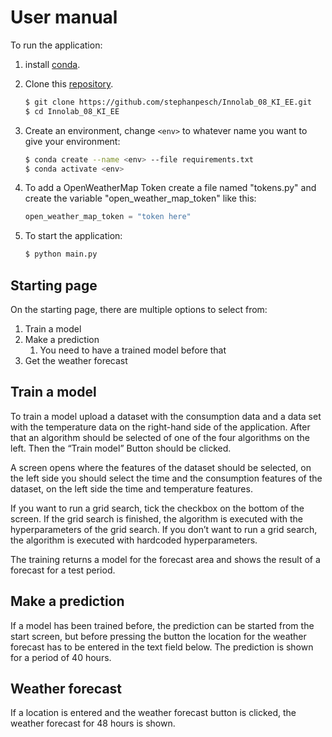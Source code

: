 # User manual
To run the application:
1. install [conda](https://conda.io/projects/conda/en/latest/user-guide/install/index.html).
2. Clone this [repository](https://github.com/stephanpesch/Innolab_08_KI_EE).
   ```bash
   $ git clone https://github.com/stephanpesch/Innolab_08_KI_EE.git
   $ cd Innolab_08_KI_EE
   ```
3. Create an environment, change `<env>` to whatever name you want to give your environment:
   ```bash
   $ conda create --name <env> --file requirements.txt
   $ conda activate <env>
   ```
4. To add a OpenWeatherMap Token create a file named "tokens.py" and create the variable "open_weather_map_token" like this:
   ```python
   open_weather_map_token = "token here"
   ```
   
5. To start the application:
   ```bash
   $ python main.py
   ```

## Starting page
On the starting page, there are multiple options to select from:

1. Train a model
2. Make a prediction
   1. You need to have a trained model before that
3. Get the weather forecast

## Train a model
To train a model upload a dataset with the consumption data and a data set with the temperature data on the right-hand side of the application.
After that an algorithm should be selected of one of the four algorithms on the left.
Then the “Train model” Button should be clicked.

A screen opens where the features of the dataset should be selected, on the left side you should select the time and the consumption features of the dataset, on the left side the time and temperature features.

If you want to run a grid search, tick the checkbox on the bottom of the screen. If the grid search is finished, the algorithm is executed with the hyperparameters of the grid search.
If you don’t want to run a grid search, the algorithm is executed with hardcoded hyperparameters.

The training returns a model for the forecast area and shows the result of a forecast for a test period.

## Make a prediction
If a model has been trained before, the prediction can be started from the start screen, but before pressing the button the location for the weather forecast has to be entered in the text field below.
The prediction is shown for a period of 40 hours.
## Weather forecast
If a location is entered and the weather forecast button is clicked, the weather forecast for 48 hours is shown.